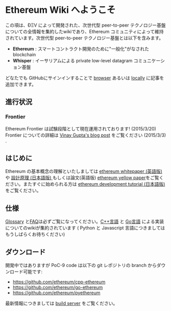# Ethereum Wiki へようこそ

この項は、ÐΞV によって開発された、次世代型 peer-to-peer テクノロジー基盤についての全情報を集約したwikiであり、Ethereum コミュニティによって維持されています。次世代型 peer-to-peer テクノロジー基盤とは以下を含みます。  
* **Ethereum** : スマートコントラクト開発のために"一般化"がなされた blockchain   
* **Whisper** : イーサリアムによる private low-level datagram コミュニケーション基盤

どなたでも GitHubにサインインすることで [browser](https://help.github.com/articles/editing-wiki-pages-via-the-online-interface) あるいは [locally](https://help.github.com/articles/adding-and-editing-wiki-pages-locally) に記事を追加できます。

## 進行状況 

### Frontier 

Ethereum Frontier は試験段階として現在運用されております! (2015/3/20)  
Frontier についての詳細は [Vinay Gupta's blog post](https://blog.ethereum.org/2015/03/03/ethereum-launch-process/) をご覧ください (2015/3/3) .

## はじめに
Ethereum の基本概念の理解といたしましては [ethereum whitepaper (英語版) ](https://github.com/ethereum/wiki/wiki/White-Paper) や [設計原理 (日本語版) ](https://github.com/ethereum/wiki/wiki/%5BJapanese%5D-Design-Rationale--(設計原理)) もしくは論文(英語版) [ethereum yellow paper](http://gavwood.com/Paper.pdf)をご覧ください。またすぐに始められる方は [ethereum development tutorial (日本語版) ](https://github.com/ethereum/wiki/wiki/%5BJapanese%5D--Ethereum-Development-Tutorial) をご覧ください。

## 仕様
[Glossary](https://github.com/ethereum/wiki/wiki/Glossary) と[FAQ](https://github.com/ethereum/wiki/wiki/FAQ)は必ずご覧になってください。[C++言語](https://github.com/ethereum/cpp-ethereum/wiki) と [Go言語](https://github.com/ethereum/go-ethereum/wiki) による実装についてのwikiが集約されています ( Python と Javascript 言語につきましてはもうしばらくお待ちください)

## ダウンロード
開発中ではありますが PoC-9 code は以下の git レポジトリの branch からダウンロード可能です:
- https://github.com/ethereum/cpp-ethereum
- https://github.com/ethereum/go-ethereum
- https://github.com/ethereum/pyethereum

最新情報につきましては [build server](http://build.ethdev.com/console) をご覧ください。